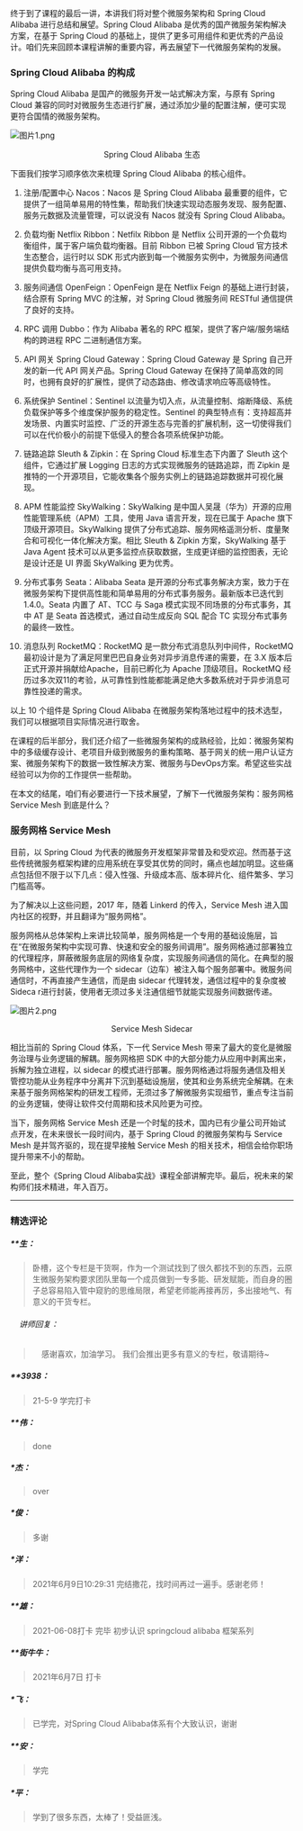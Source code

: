 <p data-nodeid="301" class="">终于到了课程的最后一讲，本讲我们将对整个微服务架构和 Spring Cloud Alibaba 进行总结和展望。Spring Cloud Alibaba 是优秀的国产微服务架构解决方案，在基于 Spring Cloud 的基础上，提供了更多可用组件和更优秀的产品设计。咱们先来回顾本课程讲解的重要内容，再去展望下一代微服务架构的发展。</p>
<h3 data-nodeid="302">Spring Cloud Alibaba 的构成</h3>
<p data-nodeid="303">Spring Cloud Alibaba 是国产的微服务开发一站式解决方案，与原有 Spring Cloud 兼容的同时对微服务生态进行扩展，通过添加少量的配置注解，便可实现更符合国情的微服务架构。</p>
<p data-nodeid="374" class=""><img src="https://s0.lgstatic.com/i/image6/M01/3A/F3/Cgp9HWCCLoeAGhTCAAi5zl4o8Dg848.png" alt="图片1.png" data-nodeid="378"></p>
<div data-nodeid="375"><p style="text-align:center">Spring Cloud Alibaba 生态</p></div>


<p data-nodeid="306">下面我们按学习顺序依次来梳理 Spring Cloud Alibaba 的核心组件。</p>
<ol data-nodeid="307">
<li data-nodeid="308">
<p data-nodeid="309">注册/配置中心 Nacos：Nacos 是 Spring Cloud Alibaba 最重要的组件，它提供了一组简单易用的特性集，帮助我们快速实现动态服务发现、服务配置、服务元数据及流量管理，可以说没有 Nacos 就没有 Spring Cloud Alibaba。</p>
</li>
<li data-nodeid="310">
<p data-nodeid="311">负载均衡 Netflix Ribbon：Netfilx Ribbon 是 Netflix 公司开源的一个负载均衡组件，属于客户端负载均衡器。目前 Ribbon 已被 Spring Cloud 官方技术生态整合，运行时以 SDK 形式内嵌到每一个微服务实例中，为微服务间通信提供负载均衡与高可用支持。</p>
</li>
<li data-nodeid="312">
<p data-nodeid="313">服务间通信 OpenFeign：OpenFeign 是在 Netflix Feign 的基础上进行封装，结合原有 Spring MVC 的注解，对 Spring Cloud 微服务间 RESTful 通信提供了良好的支持。</p>
</li>
<li data-nodeid="314">
<p data-nodeid="315">RPC 调用 Dubbo：作为 Alibaba 著名的 RPC 框架，提供了客户端/服务端结构的跨进程 RPC 二进制通信方案。</p>
</li>
<li data-nodeid="316">
<p data-nodeid="317">API 网关 Spring Cloud Gateway：Spring Cloud Gateway 是 Spring 自己开发的新一代 API 网关产品。Spring Cloud Gateway 在保持了简单高效的同时，也拥有良好的扩展性，提供了动态路由、修改请求响应等高级特性。</p>
</li>
<li data-nodeid="318">
<p data-nodeid="319">系统保护 Sentinel：Sentinel 以流量为切入点，从流量控制、熔断降级、系统负载保护等多个维度保护服务的稳定性。Sentinel 的典型特点有：支持超高并发场景、内置实时监控、广泛的开源生态与完善的扩展机制，这一切使得我们可以在代价极小的前提下低侵入的整合各项系统保护功能。</p>
</li>
<li data-nodeid="320">
<p data-nodeid="321">链路追踪 Sleuth &amp; Zipkin：在 Spring Cloud 标准生态下内置了 Sleuth 这个组件，它通过扩展 Logging 日志的方式实现微服务的链路追踪，而 Zipkin 是推特的一个开源项目，它能收集各个服务实例上的链路追踪数据并可视化展现。</p>
</li>
<li data-nodeid="322">
<p data-nodeid="323">APM 性能监控 SkyWalking：SkyWalking 是中国人吴晟（华为）开源的应用性能管理系统（APM）工具，使用 Java 语言开发，现在已属于 Apache 旗下顶级开源项目。SkyWalking 提供了分布式追踪、服务网格遥测分析、度量聚合和可视化一体化解决方案。相比 Sleuth &amp; Zipkin 方案，SkyWalking 基于 Java Agent 技术可以从更多监控点获取数据，生成更详细的监控图表，无论是设计还是 UI 界面 SkyWalking 更为优秀。</p>
</li>
<li data-nodeid="324">
<p data-nodeid="325">分布式事务 Seata：Alibaba Seata 是开源的分布式事务解决方案，致力于在微服务架构下提供高性能和简单易用的分布式事务服务。最新版本已迭代到 1.4.0。Seata 内置了 AT、TCC 与 Saga 模式实现不同场景的分布式事务，其中 AT 是 Seata 首选模式，通过自动生成反向 SQL 配合 TC 实现分布式事务的最终一致性。</p>
</li>
<li data-nodeid="326">
<p data-nodeid="327">消息队列 RocketMQ：RocketMQ 是一款分布式消息队列中间件，RocketMQ 最初设计是为了满足阿里巴巴自身业务对异步消息传递的需要，在 3.X 版本后正式开源并捐献给Apache，目前已孵化为 Apache 顶级项目。RocketMQ 经历过多次双11的考验，从可靠性到性能都能满足绝大多数系统对于异步消息可靠性投递的需求。</p>
</li>
</ol>
<p data-nodeid="328">以上 10 个组件是 Spring Cloud Alibaba 在微服务架构落地过程中的技术选型，我们可以根据项目实际情况进行取舍。</p>
<p data-nodeid="329">在课程的后半部分，我们还介绍了一些微服务架构的成熟经验，比如：微服务架构中的多级缓存设计、老项目升级到微服务的重构策略、基于网关的统一用户认证方案、微服务架构下的数据一致性解决方案、微服务与DevOps方案。希望这些实战经验可以为你的工作提供一些帮助。</p>
<p data-nodeid="330">在本文的结尾，咱们有必要进行一下技术展望，了解下一代微服务架构：服务网格 Service Mesh 到底是什么？</p>
<h3 data-nodeid="331">服务网格 Service Mesh</h3>
<p data-nodeid="332">目前，以 Spring Cloud 为代表的微服务开发框架非常普及和受欢迎。然而基于这些传统微服务框架构建的应用系统在享受其优势的同时，痛点也越加明显。这些痛点包括但不限于以下几点：侵入性强、升级成本高、版本碎片化、组件繁多、学习门槛高等。</p>
<p data-nodeid="333">为了解决以上这些问题，2017 年，随着 Linkerd 的传入，Service Mesh 进入国内社区的视野，并且翻译为“服务网格”。</p>
<p data-nodeid="334">服务网格从总体架构上来讲比较简单，服务网格是一个专用的基础设施层，旨在“在微服务架构中实现可靠、快速和安全的服务间调用”。服务网格通过部署独立的代理程序，屏蔽微服务底层的网络复杂度，实现服务间通信的简化。在典型的服务网格中，这些代理作为一个 sidecar（边车）被注入每个服务部署中。微服务间通信时，不再直接产生通信，而是由 sidecar 代理转发，通信过程中的复杂度被 Sideca r进行封装，使用者无须过多关注通信细节就能实现服务间数据传递。</p>
<p data-nodeid="525" class="te-preview-highlight"><img src="https://s0.lgstatic.com/i/image6/M01/3A/F3/Cgp9HWCCLpKAT1fiAALJjtRPb74486.png" alt="图片2.png" data-nodeid="529"></p>
<div data-nodeid="526"><p style="text-align:center">Service Mesh Sidecar</p></div>


<p data-nodeid="337">相比当前的 Spring Cloud 体系，下一代 Service Mesh 带来了最大的变化是微服务治理与业务逻辑的解耦。服务网格把 SDK 中的大部分能力从应用中剥离出来，拆解为独立进程，以 sidecar 的模式进行部署。服务网格通过将服务通信及相关管控功能从业务程序中分离并下沉到基础设施层，使其和业务系统完全解耦。在未来基于服务网格架构的研发工程师，无须过多了解微服务实现细节，重点专注当前的业务逻辑，使得让软件交付周期和技术风险更为可控。</p>
<p data-nodeid="338">当下，服务网格 Service Mesh 还是一个时髦的技术，国内已有少量公司开始试点开发，在未来很长一段时间内，基于 Spring Cloud 的微服务架构与 Service Mesh 是并驾齐驱的，现在提早接触 Service Mesh 的相关技术，相信会给你职场提升带来不小的帮助。</p>
<p data-nodeid="339" class="">至此，整个《Spring Cloud Alibaba实战》课程全部讲解完毕。最后，祝未来的架构师们技术精进，年入百万。</p>

---

### 精选评论

##### **生：
> 卧槽，这个专栏是干货啊，作为一个测试找到了很久都找不到的东西，云原生微服务架构要求团队里每一个成员做到一专多能、研发赋能，而自身的圈子总容易陷入管中窥豹的思维局限，希望老师能再接再厉，多出接地气、有意义的干货专栏。

 ###### &nbsp;&nbsp;&nbsp; 讲师回复：
> &nbsp;&nbsp;&nbsp; 感谢喜欢，加油学习。
我们会推出更多有意义的专栏，敬请期待~

##### **3938：
> 21-5-9 学完打卡

##### **伟：
> done

##### *杰：
> over

##### *俊：
> 多谢

##### *洋：
> 2021年6月9日10:29:31 完结撒花，找时间再过一遍手。感谢老师！

##### **雄：
> 2021-06-08打卡 完毕 初步认识 springcloud alibaba 框架系列

##### **街牛牛：
> 2021年6月7日 打卡

##### *飞：
> 已学完，对Spring Cloud Alibaba体系有个大致认识，谢谢

##### **安：
> 学完

##### *平：
> 学到了很多东西，太棒了！受益匪浅。


